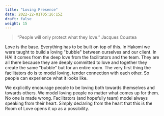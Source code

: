 ```yaml
---
title: "Loving Presence"
date: 2022-22-01T05:26:15Z
draft: false
weight: 15
---
```

> “People will only protect what they love.”
 Jacques Coustea

Love is the base. Everything has to be built on top of this. In Hakomi we were taught to build a loving "bubble" between ourselves and our client. In HAI it comes from the deep love from the facilitators and the team. They are all there because they are deeply committed to love and together they create the same "bubble" but for an entire room. The very first thing the facilitators do is to model loving, tender connection with each other. So people can experience what it looks like.

We explicitly encourage people to be loving both towards themselves and towards others. We model loving people no matter what comes up for them. No one is made wrong. Facilitators (and hopefully team) model always speaking from their heart. Simply declaring from the heart that this is the Room of Love opens it up as a possibility.
